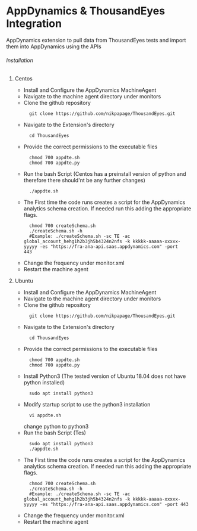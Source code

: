 # AppDynamics & ThousandEyes Integration
AppDynamics extension to pull data from ThousandEyes tests and import them into AppDynamics using the APIs

###### Installation

1. Centos
    - Install and Configure the AppDynamics MachineAgent
    - Navigate to the machine agent directory under monitors
    - Clone the github repository
      ```
        git clone https://github.com/nikpapage/ThousandEyes.git
      ```
    - Navigate to the Extension's directory
      ```
        cd ThousandEyes
      ```
    - Provide the correct permissions to the executable files
      ```
        chmod 700 appdte.sh 
        chmod 700 appdte.py
      ```
    - Run the bash Script (Centos has a preinstall version of python and therefore there should'nt be any further changes)
      ```
        ./appdte.sh
      ```
    - The First time the code runs creates a script for the AppDynamics analytics schema creation. If needed run this adding the appropriate flags.
      ```
        chmod 700 createSchema.sh
        ./createSchema.sh -h 
        #Example: ./createSchema.sh -sc TE -ac global_account_hehg1h2b3jh5b4324n2nfs -k kkkkk-aaaaa-xxxxx-yyyyy -es "https://fra-ana-api.saas.appdynamics.com" -port          443
      ```
    - Change the frequency under monitor.xml
    - Restart the machine agent
    
2. Ubuntu
    - Install and Configure the AppDynamics MachineAgent
    - Navigate to the machine agent directory under monitors
    - Clone the github repository
      ```
        git clone https://github.com/nikpapage/ThousandEyes.git
      ```
    - Navigate to the Extension's directory
      ```
        cd ThousandEyes
      ```
    - Provide the correct permissions to the executable files
      ```
        chmod 700 appdte.sh 
        chmod 700 appdte.py
      ```
    - Install Python3 (The tested version of Ubuntu 18.04 does not have python installed)
      ```
        sudo apt install python3
      ```
    - Modify startup script to use the python3 installation
      ```
        vi appdte.sh
      ```
        change python to python3
    - Run the bash Script (Tes)
      ```
        sudo apt install python3
        ./appdte.sh
      ```
    - The First time the code runs creates a script for the AppDynamics analytics schema creation. If needed run this adding the appropriate flags.
      ```
        chmod 700 createSchema.sh
        ./createSchema.sh -h 
        #Example: ./createSchema.sh -sc TE -ac global_account_hehg1h2b3jh5b4324n2nfs -k kkkkk-aaaaa-xxxxx-yyyyy -es "https://fra-ana-api.saas.appdynamics.com" -port 443
      ```
    - Change the frequency under monitor.xml
    - Restart the machine agent
